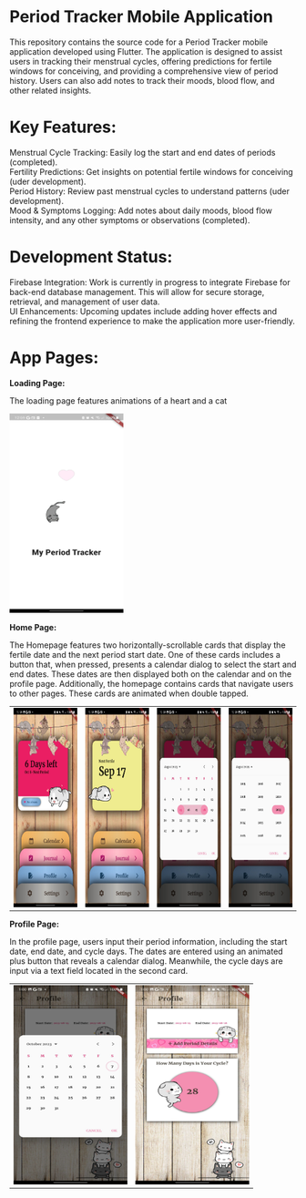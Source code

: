 # Period Tracker Mobile Application
This repository contains the source code for a Period Tracker mobile application developed using Flutter. The application is designed to assist users in tracking their menstrual cycles, offering predictions for fertile windows for conceiving, and providing a comprehensive view of period history. Users can also add notes to track their moods, blood flow, and other related insights.

# Key Features:
Menstrual Cycle Tracking: Easily log the start and end dates of periods (completed).<br />
Fertility Predictions: Get insights on potential fertile windows for conceiving (uder development).<br />
Period History: Review past menstrual cycles to understand patterns (uder development).<br />
Mood & Symptoms Logging: Add notes about daily moods, blood flow intensity, and any other symptoms or observations (completed).


# Development Status:
Firebase Integration: Work is currently in progress to integrate Firebase for back-end database management. This will allow for secure storage, retrieval, and management of user data. <br />
UI Enhancements: Upcoming updates include adding hover effects and refining the frontend experience to make the application more user-friendly.

# App Pages: 
**Loading Page:**

The loading page features animations of a heart and a cat

<img src= "https://github.com/HalaJah/FlutterLearningJourney/blob/main/period_tracker_app/UI/Loading.jpg" width = 200 height = 350 />

**Home Page:**

The Homepage features two horizontally-scrollable cards that display the fertile date and the next period start date. One of these cards includes a button that, when pressed, presents a calendar dialog to select the start and end dates. These dates are then displayed both on the calendar and on the profile page. Additionally, the homepage contains cards that navigate users to other pages. These cards are animated when double tapped. 

<table>
  <tr>
    <td><img src="https://github.com/HalaJah/FlutterLearningJourney/blob/main/period_tracker_app/UI/Home1.jpg" width=200 height=350></td>
    <td><img src="https://github.com/HalaJah/FlutterLearningJourney/blob/main/period_tracker_app/UI/Home2.jpg" width=200 height=350></td>
    <td><img src="https://github.com/HalaJah/FlutterLearningJourney/blob/main/period_tracker_app/UI/Home3.jpg" width=200 height=350></td>
    <td><img src="https://github.com/HalaJah/FlutterLearningJourney/blob/main/period_tracker_app/UI/Home4.jpg" width=200 height=350></td>
  </tr>
</table>

**Profile Page:**

In the profile page, users input their period information, including the start date, end date, and cycle days. The dates are entered using an animated plus button that reveals a calendar dialog. Meanwhile, the cycle days are input via a text field located in the second card.

<table>
  <tr>
    <td><img src="https://github.com/HalaJah/FlutterLearningJourney/blob/main/period_tracker_app/UI/Profile2.jpg" width=200 height=350></td>
    <td><img src="https://github.com/HalaJah/FlutterLearningJourney/blob/main/period_tracker_app/UI/Profile1.jpg" width=200 height=350></td>
  </tr>
</table>




